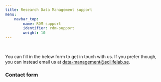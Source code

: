```yaml
---
title: Research Data Management support
menu:
    navbar_top:
        name: RDM support
        identifier: rdm-support
        weight: 10
---
```

&nbsp;


You can fill in the below form to get in touch with us. If you prefer though, you can instead email us at [data-management@scilifelab.se](mailto:data-management@scilifelab.se).

### Contact form
